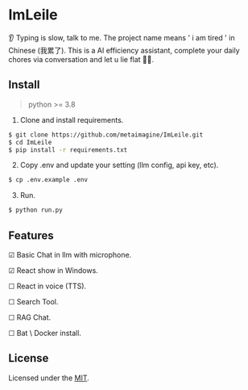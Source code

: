 # ImLeile

👂 Typing is slow, talk to me. The project name means ' i am tired ' in Chinese (我累了). This is a AI efficiency
assistant, complete your daily chores via conversation and let u lie flat 🧑‍🦼.

## Install

> python >= 3.8

1. Clone and install requirements.

```bash
$ git clone https://github.com/metaimagine/ImLeile.git
$ cd ImLeile
$ pip install -r requirements.txt
```

2. Copy .env and update your setting (llm config, api key, etc).

```bash
$ cp .env.example .env
```

3. Run.

```bash
$ python run.py
```

## Features
 
 &#9745; Basic Chat in llm with microphone.
 
 &#9745; React show in Windows.
 
 &#9744; React in voice (TTS).
 
 &#9744; Search Tool.
 
 &#9744; RAG Chat.
 
 &#9744; Bat \ Docker install.

 
## License

Licensed under the [MIT](./LICENSE).